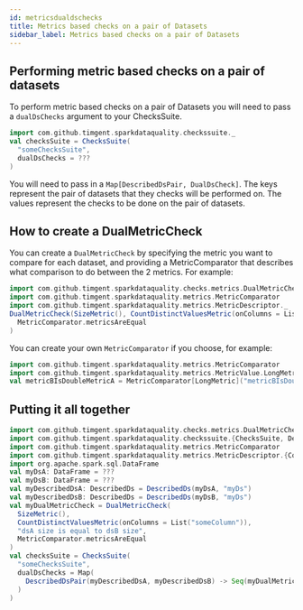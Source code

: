 ```yaml
---
id: metricsdualdschecks
title: Metrics based checks on a pair of Datasets
sidebar_label: Metrics based checks on a pair of Datasets
---
```

## Performing metric based checks on a pair of datasets
To perform metric based checks on a pair of Datasets you will need to pass a 
`dualDsChecks` argument to your ChecksSuite.

```scala mdoc:compile-only
import com.github.timgent.sparkdataquality.checkssuite._
val checksSuite = ChecksSuite(
  "someChecksSuite", 
  dualDsChecks = ???
)
```
You will need to pass in a `Map[DescribedDsPair, DualDsCheck]`. The keys represent the pair of datasets that they 
checks will be performed on. The values represent the checks to be done on the pair of datasets. 

## How to create a DualMetricCheck

You can create a `DualMetricCheck` by specifying the metric you want to compare for each dataset, and providing
a MetricComparator that describes what comparison to do between the 2 metrics. For example:
```scala mdoc:compile-only
import com.github.timgent.sparkdataquality.checks.metrics.DualMetricCheck
import com.github.timgent.sparkdataquality.metrics.MetricComparator
import com.github.timgent.sparkdataquality.metrics.MetricDescriptor._
DualMetricCheck(SizeMetric(), CountDistinctValuesMetric(onColumns = List("someColumn")), "dsA size is equal to dsB size",
  MetricComparator.metricsAreEqual
)
```

You can create your own `MetricComparator` if you choose, for example:
```scala mdoc:compile-only
import com.github.timgent.sparkdataquality.metrics.MetricComparator
import com.github.timgent.sparkdataquality.metrics.MetricValue.LongMetric
val metricBIsDoubleMetricA = MetricComparator[LongMetric]("metricBIsDoubleMetricA", (metricA, metricB) => metricB == metricA * 2)
```

## Putting it all together
```scala mdoc:compile-only
import com.github.timgent.sparkdataquality.checks.metrics.DualMetricCheck
import com.github.timgent.sparkdataquality.checkssuite.{ChecksSuite, DescribedDs, DescribedDsPair}
import com.github.timgent.sparkdataquality.metrics.MetricComparator
import com.github.timgent.sparkdataquality.metrics.MetricDescriptor.{CountDistinctValuesMetric, SizeMetric}
import org.apache.spark.sql.DataFrame
val myDsA: DataFrame = ???
val myDsB: DataFrame = ???
val myDescribedDsA: DescribedDs = DescribedDs(myDsA, "myDs")
val myDescribedDsB: DescribedDs = DescribedDs(myDsB, "myDs")
val myDualMetricCheck = DualMetricCheck(
  SizeMetric(),
  CountDistinctValuesMetric(onColumns = List("someColumn")),
  "dsA size is equal to dsB size",
  MetricComparator.metricsAreEqual
)
val checksSuite = ChecksSuite(
  "someChecksSuite",
  dualDsChecks = Map(
    DescribedDsPair(myDescribedDsA, myDescribedDsB) -> Seq(myDualMetricCheck)
  )
)
```